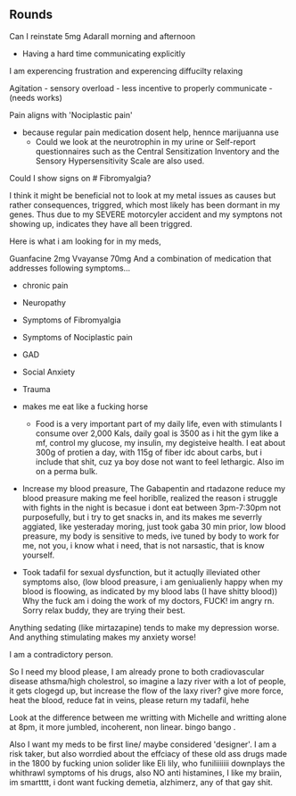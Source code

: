 ## Rounds

Can I reinstate 5mg Adarall morning and afternoon
- Having a hard time communicating explicitly

I am experencing frustration and experencing diffucilty relaxing

Agitation
	- sensory overload
	- less incentive to properly communicate 
		- (needs works)

Pain aligns with 'Nociplastic pain'
- because regular pain medication dosent help, hennce marijuanna use
	- Could we look at the neurotrophin in my urine or Self-report questionnaires such as the Central Sensitization Inventory[](https://www.wikiwand.com/en/Central_sensitization#cite_note-12) and the Sensory Hypersensitivity Scale[](https://www.wikiwand.com/en/Central_sensitization#cite_note-13) are also used.[](https://www.wikiwand.com/en/Central_sensitization#cite_note-:0-5)

Could I show signs on # Fibromyalgia?

I think it might be beneficial not to look at my metal issues as causes but rather consequences, triggred, which most likely has been dormant in my genes. Thus due to my SEVERE motorcyler accident and my symptons not showing up, indicates they have all been triggred. 



Here is what i am looking for in my meds,

Guanfacine 2mg
Vvayanse 70mg
And a combination of medication that addresses following symptoms...
- chronic pain
- Neuropathy
- Symptoms of Fibromyalgia
- Symptoms of Nociplastic pain
- GAD
- Social Anxiety
- Trauma
- makes me eat like a fucking horse
	- Food is a very important part of my daily life, even with stimulants I consume over 2,000 Kals, daily goal is 3500 as i hit the gym like a mf, control my glucose, my insulin, my degisteive health. I eat about 300g of protien a day, with 115g of fiber idc about carbs, but i include that shit, cuz ya boy dose not want to feel lethargic. Also im on a perma bulk. 

- Increase my blood preasure, The Gabapentin and rtadazone reduce my blood preasure making me feel horiblle, realized the reason i struggle with fights in the night is becasue i dont eat between 3pm-7:30pm not purposefully, but i try to get snacks in, and its makes me severrly aggiated, like yesteraday moring, just took gaba 30 min prior, low blood preasure, my body is sensitive to meds, ive tuned by body to work for me, not you, i know what i need, that is not narsastic, that is know yourself.
- Took tadafil for sexual dysfunction, but it actuqlly illeviated other symptoms also, (low blood preasure, i am geniualienly happy when my blood is floowing, as indicated by my blood labs (I have shitty blood)) Why the fuck am i doing the work of my doctors, FUCK! im angry rn. Sorry relax buddy, they are trying their best. 


Anything sedating (like mirtazapine) tends to make my depression worse. And anything stimulating makes my anxiety worse!

I am a contradictory person. 

So I need my blood please, I am already prone to both cradiovascular disease athsma/high cholestrol, so imagine a lazy river with a lot of people, it gets clogegd up, but increase the flow of the laxy river? give more force, heat the blood, reduce fat in veins, please return my tadafil, hehe

Look at the difference between me writting with Michelle and writting alone at 8pm, it more jumbled, incoherent, non linear. bingo bango . 

Also I want my meds to be first line/ maybe considered 'designer'. I am a risk taker, but also worrdied about the effciacy of these old ass drugs made in the 1800 by fucking union solider like Eli lily, who funiliiiiiii downplays the whithrawl symptoms of his drugs, also NO anti histamines, 
I like my braiin, im smartttt, i dont want fucking demetia, alzhimerz, any of that gay shit.
